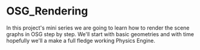 # OSG_Rendering

In this project's mini series we are going to learn how to render the scene graphs in OSG step by step. We'll start with basic geometries and with time hopefully we'll a make a full fledge working Physics Engine.

